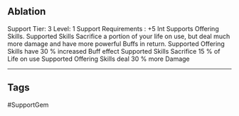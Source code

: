 ## Ablation
Support
Tier: 3
Level: 1
Support Requirements : +5 Int
Supports Offering Skills. Supported Skills Sacrifice a portion of your life on use, but deal much more damage and have more powerful Buffs in return.
Supported Offering Skills have 30 % increased Buff effect
Supported Skills Sacrifice 15 % of Life on use
Supported Offering Skills deal 30 % more Damage

---
## Tags
#SupportGem
